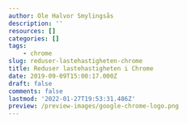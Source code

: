 ```yaml
---
author: Ole Halvor Smylingsås
description: ''
resources: []
categories: []
tags:
    - chrome
slug: reduser-lastehastigheten-chrome
title: Reduser lastehastigheten i Chrome
date: 2019-09-09T15:00:17.000Z
draft: false
comments: false
lastmod: '2022-01-27T19:53:31.486Z'
preview: /preview-images/google-chrome-logo.png
---
```


<!--more-->
